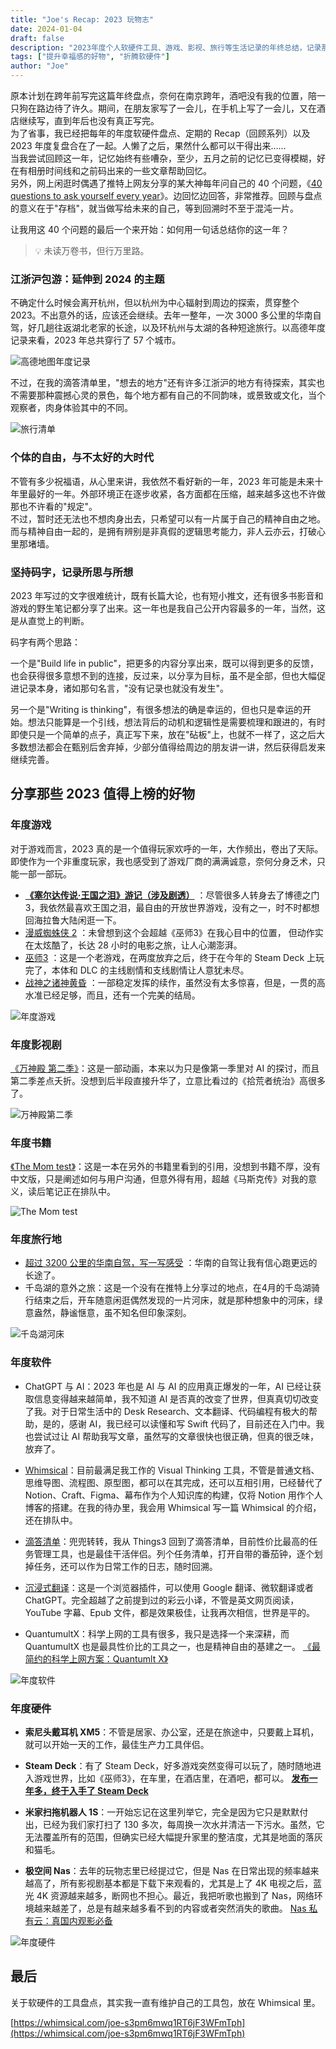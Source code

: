```yaml
---
title: "Joe's Recap: 2023 玩物志"
date: 2024-01-04
draft: false
description: "2023年度个人软硬件工具、游戏、影视、旅行等生活记录的年终总结，记录那些改变生活的好物与难忘的经历。"
tags: ["提升幸福感的好物", "折腾软硬件"]
author: "Joe"
---
```


原本计划在跨年前写完这篇年终盘点，奈何在南京跨年，酒吧没有我的位置，陪一只狗在路边待了许久。期间，在朋友家写了一会儿，在手机上写了一会儿，又在酒店继续写，直到年后也没有真正写完。                                      
为了省事，我已经把每年的年度软硬件盘点、定期的 Recap（回顾系列）以及 2023 年度复盘合在了一起。人懒了之后，果然什么都可以干得出来……                                                                                      
当我尝试回顾这一年，记忆始终有些嘈杂，至少，五月之前的记忆已变得模糊，好在有相册时间线和之前码出来的一些文章帮助回忆。                                                                                                  
另外，网上闲逛时偶遇了推特上网友分享的某大神每年问自己的 40 个问题，《[40 questions to ask yourself every year](https://stephango.com/40-questions)》。边回忆边回答，非常推荐。回顾与盘点的意义在于"存档"，就当做写给未来的自己，等到回溯时不至于混沌一片。
                                                         
让我用这 40 个问题的最后一个来开始：如何用一句话总结你的这一年？

> 💡 未读万卷书，但行万里路。

### 江浙沪包游：延伸到 2024 的主题

不确定什么时候会离开杭州，但以杭州为中心辐射到周边的探索，贯穿整个 2023。不出意外的话，应该还会继续。去年一整年，一次 3000 多公里的华南自驾，好几趟往返湖北老家的长途，以及环杭州与太湖的各种短途旅行。以高德年度记录来看，2023 年总共穿行了 57 个城市。
                                             
![高德地图年度记录](/images/posts/2023-toys-recap/Untitled.webp)

不过，在我的滴答清单里，"想去的地方"还有许多江浙沪的地方有待探索，其实也不需要那种震撼心灵的景色，每个地方都有自己的不同韵味，或景致或文化，当个观察者，肉身体验其中的不同。                                            

![旅行清单](/images/posts/2023-toys-recap/Untitled-1.webp)

### 个体的自由，与不太好的大时代

不管有多少祝福语，从心里来讲，我依然不看好新的一年，2023 年可能是未来十年里最好的一年。外部环境正在逐步收紧，各方面都在压缩，越来越多这也不许做那也不许看的"规定"。                                                    
不过，暂时还无法也不想肉身出去，只希望可以有一片属于自己的精神自由之地。而与精神自由一起的，是拥有辨别是非真假的逻辑思考能力，非人云亦云，打破心里那堵墙。                                                              

### 坚持码字，记录所思与所想

2023 年写过的文字很难统计，既有长篇大论，也有短小推文，还有很多书影音和游戏的野生笔记都分享了出来。这一年也是我自己公开内容最多的一年，当然，这是从直觉上的判断。                                                      

码字有两个思路：

一个是"Build life in public"，把更多的内容分享出来，既可以得到更多的反馈，也会获得很多意想不到的连接，反过来，以分享为目标，虽不是全部，但也大幅促进记录本身，诸如那句名言，"没有记录也就没有发生"。                    

另一个是"Writing is thinking"，有很多想法的确是幸运的，但也只是幸运的开始。想法只能算是一个引线，想法背后的动机和逻辑性是需要梳理和跟进的，有时即使只是一个简单的点子，真正写下来，放在"砧板"上，也就不一样了，这之后大多数想法都会在甄别后舍弃掉，少部分值得给周边的朋友讲一讲，然后获得启发来继续完善。
              
## 分享那些 2023 值得上榜的好物

### 年度游戏

对于游戏而言，2023 真的是一个值得玩家欢呼的一年，大作频出，卷出了天际。即使作为一个非重度玩家，我也感受到了游戏厂商的满满诚意，奈何分身乏术，只能一部一部玩。                                                          

- [**《塞尔达传说·王国之泪》游记（涉及剧透）**](https://www.notion.so/cb7610700b47400995e9301b6b2f3ec7?pvs=21) ：尽管很多人转身去了博德之门3，我依然最喜欢王国之泪，最自由的开放世界游戏，没有之一，时不时都想回海拉鲁大陆闲逛一下。                                                  
- [漫威蜘蛛侠 2](https://www.notion.so/2-35aafb890fa64d08b5e1b8cde2fe5940?pvs=21) ：未曾想到这个会超越《巫师3》在我心目中的位置， 但动作实在太炫酷了，长达 28 小时的电影之旅，让人心潮澎湃。                            
- [巫师3](https://www.notion.so/3-2c04f670002241049611f6582cf6c6ba?pvs=21) ：这是一个老游戏，在两度放弃之后，终于在今年的 Steam Deck 上玩完了，本体和 DLC 的主线剧情和支线剧情让人意犹未尽。                           
- [战神之诸神黄昏](https://www.notion.so/59e08de7e95b4b2fa76e30d0c2a66a15?pvs=21) ：一部稳定发挥的续作，虽然没有太多惊喜，但是，一贯的高水准已经足够，而且，还有一个完美的结局。                                        

![年度游戏](/images/posts/2023-toys-recap/Untitled-2.webp)

### 年度影视剧

[《万神殿 第二季》](https://movie.douban.com/subject/36067160/)：这是一部动画，本来以为只是像第一季里对 AI 的探讨，而且第二季差点夭折。没想到后半段直接升华了，立意比看过的《拾荒者统治》高很多了。                    

![万神殿第二季](/images/posts/2023-toys-recap/Untitled-3.webp)

### 年度书籍

[《The Mom test》](https://book.douban.com/subject/26320572/)：这是一本在另外的书籍里看到的引用，没想到书籍不厚，没有中文版，只是阐述如何与用户沟通，但意外得有用，超越《马斯克传》对我的意义，读后笔记正在排队中。    

![The Mom test](/images/posts/2023-toys-recap/Untitled-4.webp)

### 年度旅行地

- [超过 3200 公里的华南自驾，写一写感受](https://www.notion.so/3200-093c6f529738420baad8860c8f2c1dba?pvs=21) ：华南的自驾让我有信心跑更远的长途了。                                                                     
- 千岛湖的意外之旅：这是一个没有在推特上分享过的地点，在4月的千岛湖骑行结束之后，开车随意闲逛偶然发现的一片河床，就是那种想象中的河床，绿意盎然，静谧惬意，虽不知名但印象深刻。                                        

![千岛湖河床](/images/posts/2023-toys-recap/Untitled-5.webp)

### 年度软件

- ChatGPT 与 AI：2023 年也是 AI 与 AI 的应用真正爆发的一年，AI 已经让获取信息变得越来越简单，我不知道 AI 是否真的改变了世界，但真真切切改变了我。对于日常生活中的 Desk Research、文本翻译、代码编程有极大的帮助，是的，感谢 AI，我已经可以读懂和写 Swift 代码了，目前还在入门中。我也尝试过让 AI 帮助我写文章，虽然写的文章很快也很正确，但真的很乏味，放弃了。

- [Whimsical](https://whimsical.com/)：目前最满足我工作的 Visual Thinking 工具，不管是普通文档、思维导图、流程图、原型图，都可以在其完成，还可以互相引用，已经替代了 Notion、Craft、Figma、幕布作为个人知识库的构建，仅将 Notion 用作个人博客的搭建。在我的待办里，我会用 Whimsical 写一篇 Whimsical 的介绍，还在排队中。          

- [滴答清单](https://dida365.com/)：兜兜转转，我从 Things3 回到了滴答清单，目前性价比最高的任务管理工具，也是最佳干活伴侣。列个任务清单，打开自带的番茄钟，逐个划掉任务，还可以作为日常工作的日志，随时回溯。                    

- [沉浸式翻译](https://immersivetranslate.com/)：这是一个浏览器插件，可以使用 Google 翻译、微软翻译或者 ChatGPT。完全超越了之前提到过的彩云小译，不管是英文网页阅读，YouTube 字幕、Epub 文件，都是效果极佳，让我再次相信，世界是平的。
                                                       
- QuantumultX：科学上网的工具有很多，我只是选择一个来深耕，而 QuantumultX 也是最具性价比的工具之一，也是精神自由的基建之一。 [《最简约的科学上网方案：Quantumlt X》](https://whimsical.com/quantumlt-x-5bQizxDYWyYg7iy1MWDwWF)
                                                                                       
![年度软件](/images/posts/2023-toys-recap/Untitled-6.webp)

### 年度硬件

- **索尼头戴耳机 XM5**：不管是居家、办公室，还是在旅途中，只要戴上耳机，就可以开始一天的工作，最佳生产力工具伴侣。                                                                                                      

- **Steam Deck**：有了 Steam Deck，好多游戏突然变得可以玩了，随时随地进入游戏世界，比如《巫师3》，在车里，在酒店里，在酒吧，都可以。 [**发布一年多，终于入手了 Steam Deck**](https://www.notion.so/Steam-Deck-69bd595650e141da94146521e5a3c10a?pvs=21)                                                                              

- **米家扫拖机器人 1S**：一开始忘记在这里列举它，完全是因为它只是默默付出，已经为我们家打扫了 130 多次，每周换一次水并清洁一下污水。虽然，它无法覆盖所有的范围，但确实已经大幅提升家里的整洁度，尤其是地面的落灰和猫毛。

- **极空间 Nas**：去年的玩物志里已经提过它，但是 Nas 在日常出现的频率越来越高了，所有影视剧基本都是下载下来观看的，尤其是上了 4K 电视之后，蓝光 4K 资源越来越多，断网也不担心。最近，我把听歌也搬到了 Nas，网络环境越来越差了，总是有越来越多看不到的内容或者突然消失的歌曲。 [Nas 私有云：真国内观影必备](https://www.notion.so/Nas-b2b08a643bfa484bb3a534ea4cb8072c?pvs=21)
                      
![年度硬件](/images/posts/2023-toys-recap/Untitled-7.webp)

## 最后

关于软硬件的工具盘点，其实我一直有维护自己的工具包，放在 Whimsical 里。

[https://whimsical.com/joe-s3pm6mwq1RT6jF3WFmTph](https://whimsical.com/joe-s3pm6mwq1RT6jF3WFmTph) 